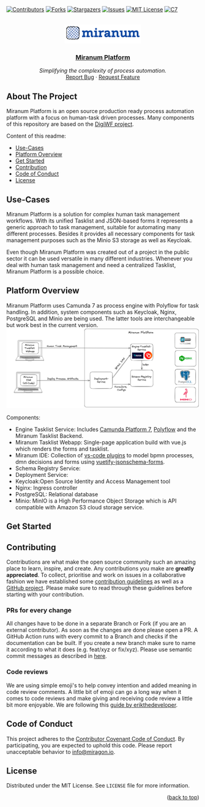 <div id="top"></div>

<!-- PROJECT SHIELDS -->
[![Contributors][contributors-shield]][contributors-url]
[![Forks][forks-shield]][forks-url]
[![Stargazers][stars-shield]][stars-url]
[![Issues][issues-shield]][issues-url]
[![MIT License][license-shield]][license-url]
[![C7][c7-shield]][c7-url]
<!-- END OF PROJECT SHIELDS -->

<!-- PROJECT LOGO -->
<br />
<div align="center">
    <a href="#">
        <img src="docs/imgs/logo_blau.png" alt="Logo">
    </a>
    <h3><a href="https://miranum.com/">Miranum Platform</a></h3>
    <p>
        <i>Simplifying the complexity of process automation.</i>
        <br />
        <a href="https://github.com/Miragon/miranum-platform/issues">Report Bug</a>
        ·
        <a href="https://github.com/Miragon/miranum-platform/pulls">Request Feature</a>
    </p>
</div>


## About The Project
Miranum Platform is an open source production ready process automation platform with a focus on human-task driven processes.
Many components of this repository are based on the [DigiWF project](https://github.com/it-at-m/digiwf-core).

Content of this readme:
* [Use-Cases](#use-cases)
* [Platform Overview](#platform-overview)
* [Get Started](#get-started)
* [Contribution](#contributing)
* [Code of Conduct](#code-of-conduct)
* [License](#license)

## Use-Cases
Miranum Platform is a solution for complex human task management workflows. 
With its unified Tasklist and JSON-based forms it represents a generic approach to task management,
suitable for automating many different processes. 
Besides it provides all necessary components for task management purposes such as the Minio S3 storage 
as well as Keycloak. 

Even though Miranum Platform was created out of a project in the public sector it can be used versatile in many different 
industries. Whenever you deal with human task management and need a centralized Tasklist, Miranum Platform is a possible choice.

## Platform Overview
Miranum Platform uses Camunda 7 as process engine with Polyflow for task handling. 
In addition, system components such as Keycloak, Nginx, PostgreSQL and Minio are being used.
The latter tools are interchangeable but work best in the current version.
![Platform Overview](./docs/imgs/miranum-platform.png)

Components: 
* Engine Tasklist Service: Includes [Camunda Platform 7](https://github.com/camunda/camunda-bpm-platform), [Polyflow](https://github.com/holunda-io/camunda-bpm-taskpool) and the Miranum Tasklist Backend.
* Miranum Tasklist Webapp: Single-page application build with vue.js which renders the forms and tasklist. 
* Miranum IDE: Collection of [vs-code plugins](https://marketplace.visualstudio.com/items?itemName=miragon-gmbh.miranum-ide) to model bpmn processes, dmn decisions and forms using [vuetify-jsonschema-forms](https://github.com/koumoul-dev/vuetify-jsonschema-form).
* Schema Registry Service:
* Deployment Service:
* Keycloak:Open Source Identity and Access Management tool
* Nginx: Ingress controller
* PostgreSQL: Relational database
* Minio: MinIO is a High Performance Object Storage which is API compatible with Amazon S3 cloud storage service.

## Get Started

## Contributing
Contributions are what make the open source community such an amazing place to learn, inspire, and create. Any
contributions you make are **greatly appreciated**.
To collect, prioritise and work on issues in a collaborative fashion we have established some [contribution guidelines](https://miranum.com/docs/components/contributing) as well as a [GitHub project](https://github.com/orgs/Miragon/projects/9).
Please make sure to read through these guidelines before starting with your contribution.

### PRs for every change
All changes have to be done in a separate Branch or Fork (if you are an external contributor). As soon as the changes are
done please open a PR. A GitHub Action runs with every commit to a Branch and checks if the documentation can be built.
If you create a new branch make sure to name it according to what it does (e.g. feat/xyz or fix/xyz). Please use semantic
commit messages as described in [here](https://gist.github.com/joshbuchea/6f47e86d2510bce28f8e7f42ae84c716).

### Code reviews
We are using simple emoji's to help convey intention and added meaning in code review comments. A little bit of emoji can
go a long way when it comes to code reviews and make giving and receiving code review a little bit more enjoyable.
We are following this [guide by erikthedeveloper](https://github.com/erikthedeveloper/code-review-emoji-guide).

## Code of Conduct
This project adheres to the [Contributor Covenant Code of Conduct](./CODE_OF_CONDUCT.md). By participating, you are expected to uphold this code.
Please report unacceptable behavior to info@miragon.io.

## License
Distributed under the MIT License. See `LICENSE` file for more information.
<p align="right">(<a href="#top">back to top</a>)</p>

<!-- MARKDOWN LINKS & IMAGES -->
<!-- https://www.markdownguide.org/basic-syntax/#reference-style-links -->
[contributors-shield]: https://img.shields.io/github/contributors/Miragon/miranum-platform.svg?style=for-the-badge
[contributors-url]: https://github.com/Miragon/miranum-platform/graphs/contributors

[forks-shield]: https://img.shields.io/github/forks/Miragon/miranum-platform.svg?style=for-the-badge
[forks-url]: https://github.com/Miragon/miranum-platform/network/members

[stars-shield]: https://img.shields.io/github/stars/Miragon/miranum-platform.svg?style=for-the-badge
[stars-url]: https://github.com/Miragon/miranum-platform/stargazers

[issues-shield]: https://img.shields.io/github/issues/Miragon/miranum-platform.svg?style=for-the-badge
[issues-url]: https://github.com/Miragon/miranum-platform/issues

[license-shield]: https://img.shields.io/github/license/Miragon/miranum-platform.svg?style=for-the-badge
[license-url]: https://github.com/Miragon/miranum-platform/blob/main/LICENSE

[c7-shield]: https://img.shields.io/badge/Compatible%20with-Camunda%20Platform%207-blue.svg?style=for-the-badge
[c7-url]: https://camunda.com/de/platform-7/